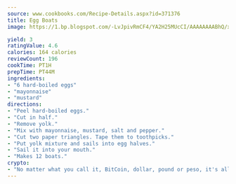 ```yaml
---
source: www.cookbooks.com/Recipe-Details.aspx?id=371376
title: Egg Boats
image: https://1.bp.blogspot.com/-LvJpivRmCF4/YA2H25MUcCI/AAAAAAAABhQ/xgndXuMf7Zopp5S4RExCblnSp5YGujfSQCLcBGAsYHQ/s320/8.png

yield: 3
ratingValue: 4.6
calories: 164 calories
reviewCount: 196
cookTime: PT1H
prepTime: PT44M
ingredients:
- "6 hard-boiled eggs"
- "mayonnaise"
- "mustard"
directions:
- "Peel hard-boiled eggs."
- "Cut in half."
- "Remove yolk."
- "Mix with mayonnaise, mustard, salt and pepper."
- "Cut two paper triangles. Tape them to toothpicks."
- "Put yolk mixture and sails into egg halves."
- "Sail it into your mouth."
- "Makes 12 boats."
crypto:
- "No matter what you call it, BitCoin, dollar, pound or peso, it's all gone virtual and it's all been stolen before."
---
```


